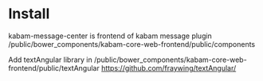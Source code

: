 # Install
kabam-message-center is frontend of kabam message plugin
/public/bower_components/kabam-core-web-frontend/public/components

Add textAngular library in /public/bower_components/kabam-core-web-frontend/public/textAngular
https://github.com/fraywing/textAngular/
